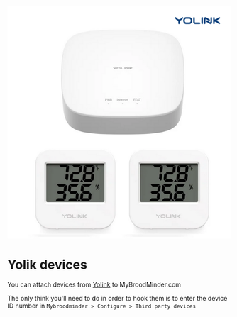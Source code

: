 <div style="text-align:center;"><img src="../assets/30_sensors.assets/device_yolink.png"></div>

# Yolik devices
You can attach devices from [Yolink](https://shop.yosmart.com) to MyBroodMinder.com

The only think you'll need to do in order to hook them is to enter the device ID number in `Mybroodminder > Configure > Third party devices`

